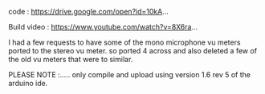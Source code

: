 code : https://drive.google.com/open?id=10kA...

Build video : https://www.youtube.com/watch?v=8X6ra...

I had a few requests to have some of the mono microphone vu meters ported to the stereo vu meter. so ported 4 across and also deleted a few of the old vu meters that were to similar.

PLEASE NOTE :..... only compile and upload using version 1.6 rev 5 of the arduino ide.
